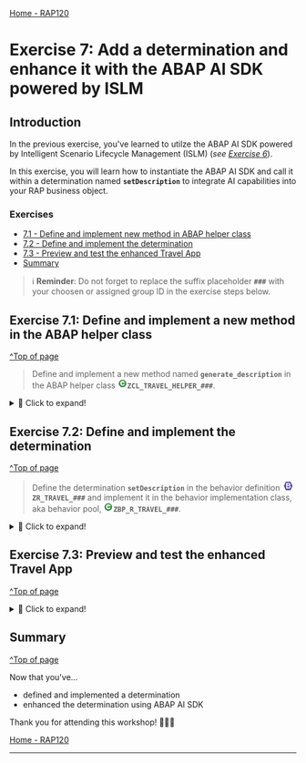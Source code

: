 [Home - RAP120](../../README.md)

# Exercise 7: Add a determination and enhance it with the ABAP AI SDK powered by ISLM

## Introduction

In the previous exercise, you've learned to utilze the ABAP AI SDK powered by Intelligent Scenario Lifecycle Management (ISLM) (_see [Exercise 6](../ex06/README.md)_).

In this exercise, you will learn how to instantiate the ABAP AI SDK and call it within a determination named **`setDescription`** to integrate AI capabilities into your RAP business object.

### Exercises

- [7.1 - Define and implement new method in ABAP helper class](#exercise-71-define-and-implement-a-new-method-in-the-abap-helper-class)
- [7.2 - Define and implement the determination](#exercise-72-define-and-implement-the-determination)
- [7.3 - Preview and test the enhanced Travel App](#exercise-73-preview-and-test-the-enhanced-travel-app)
- [Summary](#summary)  

> ℹ️ **Reminder**: Do not forget to replace the suffix placeholder **`###`** with your choosen or assigned group ID in the exercise steps below. 

## Exercise 7.1: Define and implement a new method in the ABAP helper class
[^Top of page](#Introduction)

>  Define and implement a new method named **`generate_description`** in the ABAP helper class ![class](images/adt_class.png)**`ZCL_TRAVEL_HELPER_###`**.

 <details>
  <summary>🔵 Click to expand!</summary>

  1. Go to the ABAP class ![class](images/adt_class.png)**`ZCL_TRAVEL_HELPER_###`** and define the **`generate_description`** method 

     ```ABAP
       METHODS: generate_description RETURNING VALUE(rv_description) TYPE /dmo/description.
     ```

  2. Replace the implementation of the method **`generate_description`** with the source code provided below.

     ```ABAP
           METHOD generate_description.

           TRY.
             FINAL(api) = cl_aic_islm_compl_api_factory=>get( )->create_instance( islm_scenario = 'ZINTS_RAP120_AI_###' ).
           CATCH cx_aic_api_factory INTO DATA(lx_api).
            rv_description = ''.
           ENDTRY.

           TRY.
             DATA(messages) = api->create_message_container( ).
             messages->set_system_role( 'You are a travel agent expert' ).
             messages->add_user_message( 'Generate a travel destination description. It should be less than 100 characters' ).
             rv_description = api->execute_for_messages( messages )->get_completion( ).
           CATCH cx_aic_completion_api INTO DATA(lx_completion).
             rv_description = ''.
           ENDTRY.

         ENDMETHOD.
     ```

     The complete updated source code in the class should now look like this:   

     ```ABAP
         CLASS zcl_travel_helper_### DEFINITION
         PUBLIC
         FINAL
         CREATE PUBLIC .

         PUBLIC SECTION.
           INTERFACES if_oo_adt_classrun.
           METHODS: validate_customer IMPORTING iv_customer_id TYPE /dmo/customer_id RETURNING VALUE(rv_exists) TYPE abap_bool.
           METHODS: get_booking_status IMPORTING iv_status TYPE /dmo/booking_status_text RETURNING VALUE(rv_status) TYPE /dmo/booking_status.
           METHODS: generate_description RETURNING VALUE(rv_description) TYPE string.
         PROTECTED SECTION.
         PRIVATE SECTION.
       ENDCLASS.


       CLASS zcl_travel_helper_### IMPLEMENTATION.

         METHOD if_oo_adt_classrun~main.
           "We will use this method to test the ABAP AI SDK
           TRY.
             FINAL(api) = cl_aic_islm_compl_api_factory=>get( )->create_instance( islm_scenario = 'ZINTS_RAP120_AI_###' ).
           CATCH cx_aic_api_factory INTO DATA(lx_api).
             out->write( |There was an issue with the factory api: { lx_api->get_longtext(  ) }| ).
           ENDTRY.

           TRY.
             DATA(messages) = api->create_message_container( ).
             messages->set_system_role( 'You are an expert in ABAP Cloud development.' ).
             messages->add_user_message( 'How to implement a BO step by step?' ).
             DATA(answer) = api->execute_for_messages( messages )->get_completion( ).
             out->write( answer ).
           CATCH cx_aic_completion_api INTO DATA(lx_completion).
               out->write( |There was an issue with the completion api: { lx_completion->get_longtext(  ) }| ).
           ENDTRY.
         ENDMETHOD. 

         METHOD validate_customer.
           rv_exists = abap_false.
           SELECT FROM /dmo/customer FIELDS customer_id
               WHERE customer_id = @iv_customer_id
           INTO TABLE @DATA(customers).

           IF customers IS NOT INITIAL.
             rv_exists = abap_true.
           ENDIF.
         ENDMETHOD.

         METHOD get_booking_status.
           CASE iv_status.
             WHEN 'Booked'.
               rv_status = 'B'.
             WHEN 'New'.
               rv_status = 'N'.
             WHEN 'Cancelled'.
               rv_status = 'X'.
           ENDCASE.
         ENDMETHOD.

         METHOD generate_description.
           "This method will be called in the determination setDescription
           TRY.
             FINAL(api) = cl_aic_islm_compl_api_factory=>get( )->create_instance( islm_scenario = 'ZINTS_RAP120_AI_###' ).
           CATCH cx_aic_api_factory INTO DATA(lx_api).
            rv_description = ''.
           ENDTRY.

           TRY.
             DATA(messages) = api->create_message_container( ).
             messages->set_system_role( 'You are a travel agent expert' ).
             messages->add_user_message( 'Generate a travel destination description. It should be less than 100 characters' ).
             rv_description = api->execute_for_messages( messages )->get_completion( ).
           CATCH cx_aic_completion_api INTO DATA(lx_completion).
             rv_description = ''.
           ENDTRY.
         ENDMETHOD.

       ENDCLASS.
     ```
 
  4.  Save![save icon](images/adt_save.png) and activate![activate icon](images/adt_activate.png) the changes.

</details>


## Exercise 7.2: Define and implement the determination
[^Top of page](#Introduction)

> Define the determination **`setDescription`** in the behavior definition ![behaviordefinition](images/adt_bdef.png)**`ZR_TRAVEL_###`** and implement it in the behavior implementation class, aka behavior pool, ![class](images/adt_class.png)**`ZBP_R_TRAVEL_###`**.  

 <details>
  <summary>🔵 Click to expand!</summary>

  1. Go to the behavior definiton ![bdef icon](images/adt_bdef.png)**`ZR_TRAVEL_###`** and define the following determination:

     ```BDL 
       determination setDescription on modify { create; }
     ```
 
  2. Save![save icon](images/adt_save.png) and activate![activate icon](images/adt_activate.png) the changes in ![bdef icon](images/adt_bdef.png)**`ZR_TRAVEL_###`**.
 
  3. Declare the required method in behavior implementation class [](images/adt_class.png) **`ZBP_R_TRAVEL_###`** using ADT Quick Fix (**Ctrl + 1**).
 
  4. Save![save icon](images/adt_save.png) and activate![activate icon](images/adt_activate.png) the changes in ![class icon](images/adt_class.png)**`ZBP_R_TRAVEL_###`**. 
 
  5. Please complete the **`setDescription`** implementation by incorporating the code provided below.

     Don't forget to replace the suffix placeholder **`###`** with your chosen or assigned group ID/suffix.

     ```ABAP
       METHOD setDescription.

         DATA(lo_travel_helper) = NEW zcl_travel_helper_###(  ).

         READ ENTITIES OF ZR_TRAVEL_### IN LOCAL MODE
         ENTITY Travel
           FIELDS ( Description ) WITH CORRESPONDING #( keys )
           RESULT DATA(lt_travel).

         DELETE lt_travel WHERE Description IS NOT INITIAL.
         CHECK lt_travel IS NOT INITIAL.

         MODIFY ENTITIES OF ZR_TRAVEL_### IN LOCAL MODE
           ENTITY Travel
             UPDATE FIELDS ( Description )
             WITH VALUE #( FOR key IN lt_travel ( %tky   = key-%tky
                                                  Description = lo_travel_helper->generate_description(  )  ) )
           REPORTED DATA(update_reported).

         reported = CORRESPONDING #( DEEP update_reported ).
       ENDMETHOD.
     ```

     The complete updated source code in the class should look like this: 

     ```ABAP
       CLASS LHC_ZR_TRAVEL_### DEFINITION INHERITING FROM CL_ABAP_BEHAVIOR_HANDLER.
         PRIVATE SECTION.
           METHODS:
             GET_GLOBAL_AUTHORIZATIONS FOR GLOBAL AUTHORIZATION
               IMPORTING
                 REQUEST requested_authorizations FOR Travel
               RESULT result,
             validateCustomer FOR VALIDATE ON SAVE
                   IMPORTING keys FOR Travel~validateCustomer,
             setInitialTravelStatus FOR DETERMINE ON MODIFY
                   IMPORTING keys FOR Travel~setInitialTravelStatus,
             setDescription FOR DETERMINE ON MODIFY
                   IMPORTING keys FOR Travel~setDescription.
       ENDCLASS.

       CLASS LHC_ZR_TRAVEL_### IMPLEMENTATION.
         METHOD GET_GLOBAL_AUTHORIZATIONS.
         ENDMETHOD.

         METHOD validateCustomer.
           "ABAP EML to read the field CustomerId from CDS view ZR_TRAVEL_###
             READ ENTITIES OF ZR_TRAVEL_### IN LOCAL MODE
                 ENTITY Travel
                   FIELDS ( CustomerID )
                   WITH CORRESPONDING #( keys )
                 RESULT DATA(lt_travel).


               LOOP AT lt_travel INTO DATA(travel).
                 DATA(lo_travel_helper) = NEW zcl_travel_helper_###(  ).
                 DATA(customer_id) = travel-CustomerID.

                 IF customer_id IS INITIAL.
                     APPEND VALUE #( %tky = travel-%tky ) TO failed-travel.
                     APPEND VALUE #( %tky                = travel-%tky
                                     %state_area         = 'VALIDATE_CUSTOMER'
                                     %msg                = NEW /dmo/cm_flight_messages( textid   = /dmo/cm_flight_messages=>enter_customer_id
                                                                                       severity = if_abap_behv_message=>severity-error )
                                     %element-CustomerID = if_abap_behv=>mk-on
                                   ) TO reported-travel.


                 ELSEIF lo_travel_helper->validate_customer( customer_id ) = abap_false.

                 APPEND VALUE #( %tky = travel-%tky ) TO failed-travel.
                 APPEND VALUE #( %tky                = travel-%tky
                                 %state_area         = 'VALIDATE_CUSTOMER'
                                 %msg                = NEW /dmo/cm_flight_messages( textid      = /dmo/cm_flight_messages=>customer_unkown
                                                                                   customer_id = travel-CustomerId
                                                                                   severity    = if_abap_behv_message=>severity-error )
                                 %element-CustomerID = if_abap_behv=>mk-on
                                 ) TO reported-travel.
                 ENDIF.
               ENDLOOP.
         ENDMETHOD.

         METHOD setInitialTravelStatus.

           DATA(lo_travel_helper) = NEW zcl_travel_helper_###(  ).

           "1) ABAP EML to read the field Status from CDS view ZR_TRAVEL_###
           READ ENTITIES OF ZR_TRAVEL_### IN LOCAL MODE
             ENTITY Travel
               FIELDS ( Status ) WITH CORRESPONDING #( keys )
               RESULT DATA(lt_travel).

           "2) If Status is already set, do nothing, i.e. remove such instances
           DELETE lt_travel WHERE Status IS NOT INITIAL.
           CHECK lt_travel IS NOT INITIAL.

           "3) ABAP EML to update the field Status in CDS view ZR_TRAVEL_###. Use variable update_reported
           MODIFY ENTITIES OF ZR_TRAVEL_### IN LOCAL MODE
             ENTITY Travel
               UPDATE FIELDS ( Status )
               WITH VALUE #( FOR key IN lt_travel ( %tky   = key-%tky
                                                   Status = lo_travel_helper->get_booking_status( 'New' )  ) )
             REPORTED DATA(update_reported).

           "4) Set the changing parameter reported
           reported = CORRESPONDING #( DEEP update_reported ).

         ENDMETHOD.

         METHOD setDescription.

           DATA(lo_travel_helper) = NEW zcl_travel_helper_###(  ).

           READ ENTITIES OF ZR_TRAVEL_### IN LOCAL MODE
           ENTITY Travel
             FIELDS ( Description ) WITH CORRESPONDING #( keys )
             RESULT DATA(lt_travel).

           DELETE lt_travel WHERE Description IS NOT INITIAL.
           CHECK lt_travel IS NOT INITIAL.

           MODIFY ENTITIES OF ZR_TRAVEL_### IN LOCAL MODE
             ENTITY Travel
               UPDATE FIELDS ( Description )
               WITH VALUE #( FOR key IN lt_travel ( %tky   = key-%tky
                                                   Description = lo_travel_helper->generate_description(  )  ) )
             REPORTED DATA(update_reported).

           reported = CORRESPONDING #( DEEP update_reported ).
         ENDMETHOD.

       ENDCLASS.
     ```

  6. Save![save icon](images/adt_save.png) and activate![activate icon](images/adt_activate.png) the changes in ![class icon](images/adt_class.png)**`ZBP_R_TRAVEL_###`**.  

</details>


## Exercise 7.3: Preview and test the enhanced Travel App
[^Top of page](#Introduction)
<details>
  <summary>🔵 Click to expand!</summary>

  1. Refresh your application in the browser using **F5** if the browser is still open   
    or go to your service binding ![service binding](images/adt_srvb.png)**`ZUI_TRAVEL_###_04`** and start the Fiori elements App preview for the **`Travel`** entity set.
 
  2. Create a new _Travel_ instance. 
 
     The **`Description`** field should now be set automatically by the determination `setInitialTravelStatus` you've just implemented. It means that the initial description of the created entity should now be set coming from the LLM output through the ABAP AI SDK powered by ISLM. 
    
</details>


## Summary
[^Top of page](#Introduction)

Now that you've... 
- defined and implemented a determination
- enhanced the determination using ABAP AI SDK

Thank you for attending this workshop! 🎉🎉🎉

[Home - RAP120](../../README.md)

---
